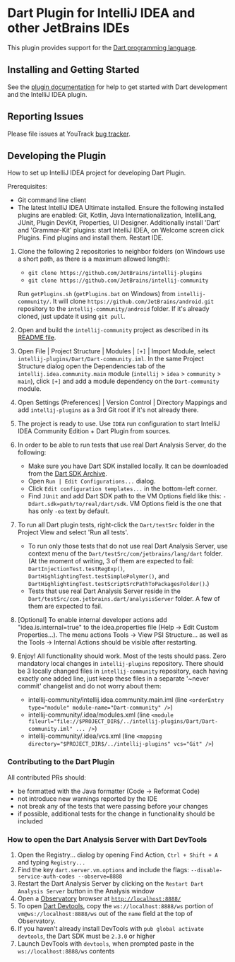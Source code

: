 # Dart Plugin for IntelliJ IDEA and other JetBrains IDEs

This plugin provides support for the [Dart programming language](https://dart.dev/).

## Installing and Getting Started

See the
[plugin documentation](https://www.jetbrains.com/help/idea/dart.html)
for help to get started with Dart development and the IntelliJ IDEA plugin. 

## Reporting Issues

Please file issues at YouTrack
[bug tracker](https://youtrack.jetbrains.com/issues/WEB?q=Subsystem:%20Dart).

## Developing the Plugin

How to set up IntelliJ IDEA project for developing Dart Plugin.

Prerequisites:
- Git command line client
- The latest IntelliJ IDEA Ultimate installed. Ensure the following installed plugins are enabled:
  Git, Kotlin, Java Internationalization, IntelliLang, JUnit, Plugin DevKit, Properties, UI Designer.
  Additionally install 'Dart' and 'Grammar-Kit' plugins:
  start IntelliJ IDEA, on Welcome screen click Plugins.
  Find plugins and install them. Restart IDE.

1. Clone the following 2 repositories to neighbor folders (on Windows use a short path,
   as there is a maximum allowed length):
     - `git clone https://github.com/JetBrains/intellij-plugins`
     - `git clone https://github.com/JetBrains/intellij-community`
     
   Run `getPlugins.sh` (`getPlugins.bat` on Windows) from `intellij-community/`. It will clone
   `https://github.com/JetBrains/android.git` repository to the `intellij-community/android` folder.
   If it's already cloned, just update it using `git pull`.

2. Open and build the `intellij-community` project as described in its 
   [README file](https://github.com/JetBrains/intellij-community/blob/master/README.md#building-intellij-community-edition).
   
3. Open File | Project Structure | Modules | `[+]` | Import Module, select `intellij-plugins/Dart/Dart-community.iml`.
   In the same Project Structure dialog open the Dependencies tab of the `intellij.idea.community.main` module
   (`intellij` > `idea` > `community` > `main`), click `[+]` and add a module
   dependency on the `Dart-community` module.

4. Open Settings (Preferences) | Version Control | Directory Mappings and add `intellij-plugins` as a 3rd Git root if it's not already there.

5. The project is ready to use. Use `IDEA` run configuration to start IntelliJ IDEA Community Edition + Dart Plugin from sources.

6. In order to be able to run tests that use real Dart Analysis Server, do the following:
   - Make sure you have Dart SDK installed locally. It can be downloaded from the [Dart SDK Archive](https://dart.dev/tools/sdk/archive).
   - Open `Run | Edit Configurations...` dialog.
   - Click `Edit configuration templates...` in the bottom-left corner.
   - Find `JUnit` and add Dart SDK path to the VM Options field like this: `-Ddart.sdk=path/to/real/dart/sdk`. 
     VM Options field is the one that has only `-ea` text by default.

7. To run all Dart plugin tests, right-click the `Dart/testSrc` folder in the Project View and select 'Run all tests'.
   - To run only those tests that do not use real Dart Analysis Server, use context menu of the `Dart/testSrc/com/jetbrains/lang/dart` folder.
     (At the moment of writing, 3 of them are expected to fail: `DartInjectionTest.testRegExp()`, `DartHighlightingTest.testSimplePolymer()`, 
     and `DartHighlightingTest.testScriptSrcPathToPackagesFolder()`.)
   - Tests that use real Dart Analysis Server reside in the `Dart/testSrc/com.jetbrains.dart/analysisServer` folder.
     A few of them are expected to fail.

8. [Optional] To enable internal developer actions add "idea.is.internal=true"
   to the idea.properties file (Help -> Edit Custom Properties...). The menu actions Tools ->
   View PSI Structure... as well as the Tools -> Internal Actions should be
   visible after restarting.

9. Enjoy! All functionality should work. Most of the tests should pass.
   Zero mandatory local changes in `intellij-plugins` repository.
   There should be 3 locally changed files in `intellij-community` repository, each having exactly one added line,
   just keep these files in a separate '~never commit' changelist and do not worry about them:
     - intellij-community/intellij.idea.community.main.iml (line `<orderEntry type="module" module-name="Dart-community" />`)
     - intellij-community/.idea/modules.xml (line `<module fileurl="file://$PROJECT_DIR$/../intellij-plugins/Dart/Dart-community.iml" ... />`)
     - intellij-community/.idea/vcs.xml (line `<mapping directory="$PROJECT_DIR$/../intellij-plugins" vcs="Git" />`)

### Contributing to the Dart Plugin

All contributed PRs should:

  - be formatted with the Java formatter (Code -> Reformat Code)
  - not introduce new warnings reported by the IDE
  - not break any of the tests that were passing before your changes
  - if possible, additional tests for the change in functionality should be included

### How to open the Dart Analysis Server with Dart DevTools

1. Open the Registry... dialog by opening Find Action, `Ctrl + Shift + A` and typing `Registry...`
2. Find the key `dart.server.vm.options` and include the flags: `--disable-service-auth-codes --observe=8888`
3. Restart the Dart Analysis Server by clicking on the `Restart Dart Analysis Server` button in the Analysis window
4. Open a [Observatory](https://dart-lang.github.io/observatory/) browser at [`http://localhost:8888/`](http://localhost:8888/)
5. To open [Dart Devtools](https://flutter.dev/docs/development/tools/devtools/overview), copy the `ws://localhost:8888/ws` portion of
   `vm@ws://localhost:8888/ws` out of the `name` field at the top of Observatory.
6. If you haven't already install DevTools with `pub global activate devtools`, the Dart SDK must be `2.3.0` or higher
7. Launch DevTools with `devtools`, when prompted paste in the `ws://localhost:8888/ws` contents
